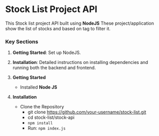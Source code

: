 # Stock List Project API

This Stock list project API built using **NodeJS** 
These project/application show the list of stocks and based on tag to filter it.


### Key Sections
1. **Getting Started**: Set up NodeJS.
2. **Installation**: Detailed instructions on installing dependencies and running both the backend and frontend.


1. **Getting Started**
    - Installed  **Node JS** 

2. **Installation**
    -  Clone the Repository
        - git clone https://github.com/your-username/stock-list.git
        - cd stock-list/stock-api
        - `npm install`
        - Run: `npm index.js`

